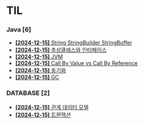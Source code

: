 # TIL
 
### Java [6]
- [**[2024-12-15]**  String StringBuilder StringBuffer](https://github.com/A-lass/TIL/blob/main/Java/String_StringBuilder_StringBuffer.md)
- [**[2024-12-15]**  추상클래스와 인터페이스](https://github.com/A-lass/TIL/blob/main/Java/추상클래스와_인터페이스.md)
- [**[2024-12-15]**  JVM](https://github.com/A-lass/TIL/blob/main/Java/JVM.md)
- [**[2024-12-15]**  Call By Value vs Call By Reference](https://github.com/A-lass/TIL/blob/main/Java/Call_By_Value_vs_Call_By_Reference.md)
- [**[2024-12-15]**  동기화](https://github.com/A-lass/TIL/blob/main/Java/동기화.md)
- [**[2024-12-15]**  GC](https://github.com/A-lass/TIL/blob/main/Java/GC.md)
### DATABASE [2]
- [**[2024-12-15]**  관계 데이터 모델](https://github.com/A-lass/TIL/blob/main/DATABASE/관계_데이터_모델.md)
- [**[2024-12-15]**  트랜잭션](https://github.com/A-lass/TIL/blob/main/DATABASE/트랜잭션.md)
